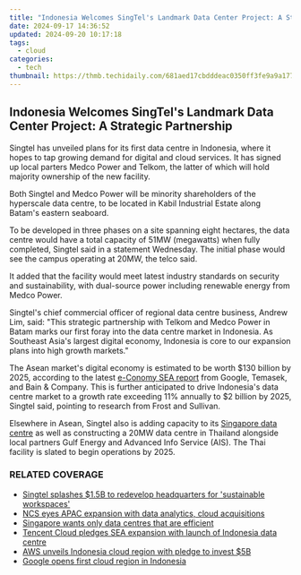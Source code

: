 ```yaml
---
title: "Indonesia Welcomes SingTel's Landmark Data Center Project: A Strategic Partnership"
date: 2024-09-17 14:36:52
updated: 2024-09-20 10:17:18
tags:
  - cloud
categories:
  - tech
thumbnail: https://thmb.techidaily.com/681aed17cbdddeac0350ff3fe9a9a1770d531416a3cf82559b42c4110e5fe7f0.jpg
---
```


## Indonesia Welcomes SingTel's Landmark Data Center Project: A Strategic Partnership

Singtel has unveiled plans for its first data centre in Indonesia, where it hopes to tap growing demand for digital and cloud services. It has signed up local parters Medco Power and Telkom, the latter of which will hold majority ownership of the new facility. 

Both Singtel and Medco Power will be minority shareholders of the hyperscale data centre, to be located in Kabil Industrial Estate along Batam's eastern seaboard. 

To be developed in three phases on a site spanning eight hectares, the data centre would have a total capacity of 51MW (megawatts) when fully completed, Singtel said in a statement Wednesday. The initial phase would see the campus operating at 20MW, the telco said.

It added that the facility would meet latest industry standards on security and sustainability, with dual-source power including renewable energy from Medco Power. 

Singtel's chief commercial officer of regional data centre business, Andrew Lim, said: "This strategic partnership with Telkom and Medco Power in Batam marks our first foray into the data centre market in Indonesia. As Southeast Asia's largest digital economy, Indonesia is core to our expansion plans into high growth markets."

The Asean market's digital economy is estimated to be worth $130 billion by 2025, according to the latest [e-Conomy SEA report](https://www.zdnet.com/article/data-will-play-key-role-in-sustaining-sea-digital-economy-growth/) from Google, Temasek, and Bain & Company. This is further anticipated to drive Indonesia's data centre market to a growth rate exceeding 11% annually to $2 billion by 2025, Singtel said, pointing to research from Frost and Sullivan. 

Elsewhere in Asean, Singtel also is adding capacity to its [Singapore data centre](https://www.zdnet.com/article/singapore-wants-only-data-centres-that-are-efficient/) as well as constructing a 20MW data centre in Thailand alongside local partners Gulf Energy and Advanced Info Service (AIS). The Thai facility is slated to begin operations by 2025.

### RELATED COVERAGE

* [Singtel splashes $1.5B to redevelop headquarters for 'sustainable workspaces'](https://www.zdnet.com/home-and-office/sustainability/singtel-splashes-1-5b-to-redevelop-headquarters-for-sustainable-workspaces/)
* [NCS eyes APAC expansion with data analytics, cloud acquisitions](https://www.zdnet.com/article/ncs-eyes-apac-expansion-with-data-analytics-cloud-acquisitions/)
* [Singapore wants only data centres that are efficient](https://www.zdnet.com/article/singapore-wants-only-data-centres-that-are-efficient/)
* [Tencent Cloud pledges SEA expansion with launch of Indonesia data centre](https://www.zdnet.com/article/tencent-cloud-pledges-sea-expansion-with-launch-of-indonesia-data-centre/)
* [AWS unveils Indonesia cloud region with pledge to invest $5B](https://www.zdnet.com/article/aws-unveils-indonesia-cloud-region-with-pledge-to-invest-5b/)
* [Google opens first cloud region in Indonesia](https://www.zdnet.com/article/google-opens-first-cloud-region-in-indonesia/)

<ins class="adsbygoogle"
     style="display:block"
     data-ad-format="autorelaxed"
     data-ad-client="ca-pub-7571918770474297"
     data-ad-slot="1223367746"></ins>



<ins class="adsbygoogle"
     style="display:block"
     data-ad-client="ca-pub-7571918770474297"
     data-ad-slot="8358498916"
     data-ad-format="auto"
     data-full-width-responsive="true"></ins>
